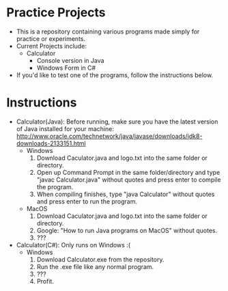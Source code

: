 # Practice Projects
- This is a repository containing various programs made simply for practice or experiments.
- Current Projects include:
  - Calculator
    - Console version in Java
    - Windows Form in C#
- If you'd like to test one of the programs, follow the instructions below.

# Instructions
- Calculator(Java): Before running, make sure you have the latest version of Java installed for your machine: http://www.oracle.com/technetwork/java/javase/downloads/jdk8-downloads-2133151.html
  - Windows
    1. Download Caculator.java and logo.txt into the same folder or directory.
    2. Open up Command Prompt in the same folder/directory and type "javac Calculator.java" without quotes and press enter to compile the program.
    3. When compiling finishes, type "java Calculator" without quotes and press enter to run the program.
  - MacOS
    1. Download Caculator.java and logo.txt into the same folder or directory.
    2. Google: "How to run Java programs on MacOS" without quotes.
    3. ???
- Calculator(C#): Only runs on Windows :(
  - Windows
    1. Download Calculator.exe from the repository.
    2. Run the .exe file like any normal program.
    3. ???
    4. Profit.

